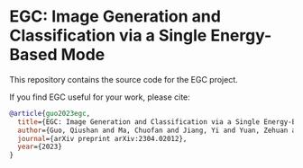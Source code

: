 # EGC: Image Generation and Classification via a Single Energy-Based Mode

This repository contains the source code for the EGC project.

If you find EGC useful for your work, please cite:

```bibtex
@article{guo2023egc,
  title={EGC: Image Generation and Classification via a Single Energy-Based Model},
  author={Guo, Qiushan and Ma, Chuofan and Jiang, Yi and Yuan, Zehuan and Yu, Yizhou and Luo, Ping},
  journal={arXiv preprint arXiv:2304.02012},
  year={2023}
}
```
